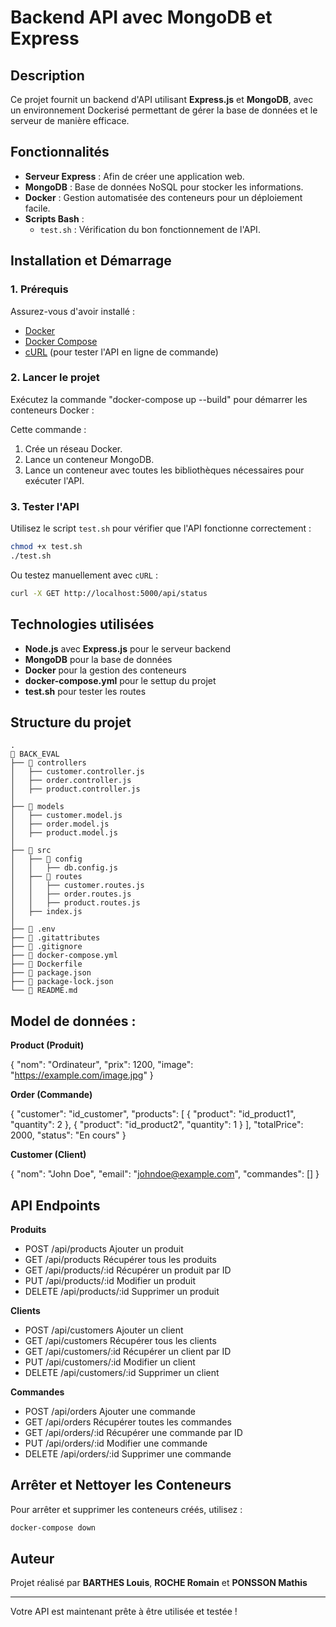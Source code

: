# Backend API avec MongoDB et Express

## Description
Ce projet fournit un backend d'API utilisant **Express.js** et **MongoDB**, avec un environnement Dockerisé permettant de gérer la base de données et le serveur de manière efficace.

## Fonctionnalités
- **Serveur Express** : Afin de créer une application web.
- **MongoDB** : Base de données NoSQL pour stocker les informations.
- **Docker** : Gestion automatisée des conteneurs pour un déploiement facile.
- **Scripts Bash** : 
  - `test.sh` : Vérification du bon fonctionnement de l'API.

## Installation et Démarrage
### 1. Prérequis
Assurez-vous d'avoir installé :
- [Docker](https://www.docker.com/get-started)
- [Docker Compose](https://docs.docker.com/compose/install/)
- [cURL](https://curl.se/) (pour tester l'API en ligne de commande)

### 2. Lancer le projet
Exécutez la commande "docker-compose up --build" pour démarrer les conteneurs Docker :

Cette commande :
1. Crée un réseau Docker.
2. Lance un conteneur MongoDB.
3. Lance un conteneur avec toutes les bibliothèques nécessaires pour exécuter l'API.

### 3. Tester l'API
Utilisez le script `test.sh` pour vérifier que l'API fonctionne correctement :
```bash
chmod +x test.sh
./test.sh
```
Ou testez manuellement avec `cURL` :
```bash
curl -X GET http://localhost:5000/api/status
```

## Technologies utilisées
- **Node.js** avec **Express.js** pour le serveur backend
- **MongoDB** pour la base de données
- **Docker** pour la gestion des conteneurs
- **docker-compose.yml** pour le  settup du projet
- **test.sh** pour tester les routes

## Structure du projet
```
.
📂 BACK_EVAL
├── 📂 controllers
│   ├── customer.controller.js
│   ├── order.controller.js
│   ├── product.controller.js
│
├── 📂 models
│   ├── customer.model.js
│   ├── order.model.js
│   ├── product.model.js
│
├── 📂 src
│   ├── 📂 config
│   │   ├── db.config.js
│   ├── 📂 routes
│   │   ├── customer.routes.js
│   │   ├── order.routes.js
│   │   ├── product.routes.js
│   ├── index.js
│
├── 📄 .env
├── 📄 .gitattributes
├── 📄 .gitignore
├── 📄 docker-compose.yml
├── 📄 Dockerfile
├── 📄 package.json
├── 📄 package-lock.json
└── 📄 README.md

```

## Model de données :

**Product (Produit)**

{
  "nom": "Ordinateur",
  "prix": 1200,
  "image": "https://example.com/image.jpg"
}

**Order (Commande)**

{
  "customer": "id_customer",
  "products": [
    { "product": "id_product1", "quantity": 2 },
    { "product": "id_product2", "quantity": 1 }
  ],
  "totalPrice": 2000,
  "status": "En cours"
}

**Customer (Client)**

{
  "nom": "John Doe",
  "email": "johndoe@example.com",
  "commandes": []
}

## API Endpoints

**Produits**

- POST	/api/products	Ajouter un produit
- GET	/api/products	Récupérer tous les produits
- GET	/api/products/:id	Récupérer un produit par ID
- PUT	/api/products/:id	Modifier un produit
- DELETE	/api/products/:id	Supprimer un produit

**Clients**

- POST	/api/customers	Ajouter un client
- GET	/api/customers	Récupérer tous les clients
- GET	/api/customers/:id	Récupérer un client par ID
- PUT	/api/customers/:id	Modifier un client
- DELETE	/api/customers/:id	Supprimer un client

**Commandes**

- POST	/api/orders	Ajouter une commande
- GET	/api/orders	Récupérer toutes les commandes
- GET	/api/orders/:id	Récupérer une commande par ID
- PUT	/api/orders/:id	Modifier une commande
- DELETE	/api/orders/:id	Supprimer une commande


## Arrêter et Nettoyer les Conteneurs
Pour arrêter et supprimer les conteneurs créés, utilisez :
```bash
docker-compose down
```

## Auteur
Projet réalisé par **BARTHES Louis**, **ROCHE Romain** et **PONSSON Mathis**

---
Votre API est maintenant prête à être utilisée et testée !

